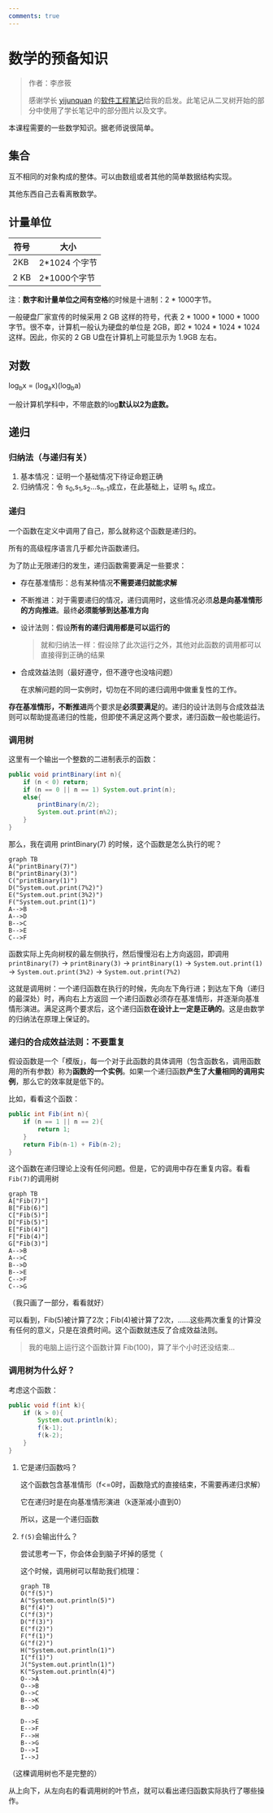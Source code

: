 ```yaml
---
comments: true
---
```


# 数学的预备知识

> 作者：李彦筱
>
> 感谢学长 [yijunquan](https://github.com/yijunquan-afk) 的[软件工程笔记](https://github.com/yijunquan-afk/XJTUSE-NOTES)给我的启发。此笔记从二叉树开始的部分中使用了学长笔记中的部分图片以及文字。
>

本课程需要的一些数学知识。据老师说很简单。

## 集合

互不相同的对象构成的整体。可以由数组或者其他的简单数据结构实现。

其他东西自己去看离散数学。

## 计量单位

| 符号 | 大小          |
| ---- | ------------- |
| 2KB  | 2*1024 个字节 |
| 2 KB | 2*1000个字节  |

注：**数字和计量单位之间有空格**的时候是十进制：2 * 1000字节。

一般硬盘厂家宣传的时候采用 2 GB 这样的符号，代表 2 * 1000 * 1000 * 1000 字节。很不幸，计算机一般认为硬盘的单位是 2GB，即2 * 1024 * 1024 * 1024 这样。因此，你买的 2 GB U盘在计算机上可能显示为 1.9GB 左右。

## 对数

log<sub>b</sub>x = (log<sub>a</sub>x)(log<sub>b</sub>a)

一般计算机学科中，不带底数的log**默认以2为底数。**

## 递归

### 归纳法（与递归有关）

1. 基本情况：证明一个基础情况下待证命题正确
2. 归纳情况：令 s<sub>0</sub>,s<sub>1</sub>,s<sub>2</sub>…s<sub>n-1</sub>成立，在此基础上，证明 s<sub>n</sub> 成立。

### 递归

一个函数在定义中调用了自己，那么就称这个函数是递归的。

所有的高级程序语言几乎都允许函数递归。

为了防止无限递归的发生，递归函数需要满足一些要求：

- 存在基准情形：总有某种情况**不需要递归就能求解**

- 不断推进：对于需要递归的情况，递归调用时，这些情况必须**总是向基准情形的方向推进**。最终**必须能够到达基准方向**

- 设计法则：假设**所有的递归调用都是可以运行的**

  > 就和归纳法一样：假设除了此次运行之外，其他对此函数的调用都可以直接得到正确的结果

- 合成效益法则（最好遵守，但不遵守也没啥问题）

  在求解问题的同一实例时，切勿在不同的递归调用中做重复性的工作。

**存在基准情形，不断推进**两个要求是**必须要满足**的。递归的设计法则与合成效益法则可以帮助提高递归的性能，但即使不满足这两个要求，递归函数一般也能运行。

### 调用树

这里有一个输出一个整数的二进制表示的函数：

```java
public void printBinary(int n){
    if (n < 0) return;
    if (n == 0 || n == 1) System.out.print(n);
    else{
        printBinary(n/2);
        System.out.print(n%2);
    }
}
```

那么，我在调用 printBinary(7) 的时候，这个函数是怎么执行的呢？

```mermaid
graph TB
A("printBinary(7)")
B("printBinary(3)")
C("printBinary(1)")
D("System.out.print(7%2)")
E("System.out.print(3%2)")
F("System.out.print(1)")
A-->B
A-->D
B-->C
B-->E
C-->F

```

函数实际上先向树杈的最左侧执行，然后慢慢沿右上方向返回，即调用 `printBinary(7)` -> `printBinary(3)` -> `printBinary(1)` -> `System.out.print(1)` -> `System.out.print(3%2)` -> `System.out.print(7%2)`

这就是调用树：一个递归函数在执行的时候，先向左下角行进；到达左下角（递归的最深处）时，再向右上方返回
一个递归函数必须存在基准情形，并逐渐向基准情形演进。满足这两个要求后，这个递归函数**在设计上一定是正确的**。这是由数学的归纳法在原理上保证的。

### 递归的合成效益法则：不要重复

假设函数是一个「模版」，每一个对于此函数的具体调用（包含函数名，调用函数用的所有参数）称为**函数的一个实例**。如果一个递归函数**产生了大量相同的调用实例**，那么它的效率就是低下的。

比如，看看这个函数：

```java
public int Fib(int n){
    if (n == 1 || n == 2){
        return 1;
    }
    return Fib(n-1) + Fib(n-2);
}
```

这个函数在递归理论上没有任何问题。但是，它的调用中存在重复内容。看看`Fib(7)`的调用树

```mermaid
graph TB
A["Fib(7)"]
B["Fib(6)"]
C["Fib(5)"]
D["Fib(5)"]
E["Fib(4)"]
F["Fib(4)"]
G["Fib(3)"]
A-->B
A-->C
B-->D
B-->E
C-->F
C-->G
```

（我只画了一部分，看看就好）

可以看到，Fib(5)被计算了2次；Fib(4)被计算了2次，……这些两次重复的计算没有任何的意义，只是在浪费时间。这个函数就违反了合成效益法则。

> 我的电脑上运行这个函数计算 Fib(100)，算了半个小时还没结束…

### 调用树为什么好？

考虑这个函数：

```java
public void f(int k){
    if (k > 0){
        System.out.println(k);
        f(k-1);
        f(k-2);
    }
}
```

1. 它是递归函数吗？

   这个函数包含基准情形（f<=0时，函数隐式的直接结束，不需要再递归求解）

   它在递归时是在向基准情形演进（k逐渐减小直到0）

   所以，这是一个递归函数

2. `f(5)`会输出什么？

   尝试思考一下，你会体会到脑子坏掉的感觉（

   这个时候，调用树可以帮助我们梳理：

   ```mermaid
   graph TB
   O("f(5)")
   A("System.out.println(5)")
   B("f(4)")
   C("f(3)")
   D("f(3)")
   E("f(2)")
   F("f(1)")
   G("f(2)")
   H("System.out.println(1)")
   I("f(1)")
   J("System.out.println(1)")
   K("System.out.println(4)")
   O-->A
   O-->B
   O-->C
   B-->K
   B-->D
   
   D-->E
   E-->F
   F-->H
   B-->G
   D-->I
   I-->J
   ```
   

（这棵调用树也不是完整的）

从上向下，从左向右的看调用树的叶节点，就可以看出递归函数实际执行了哪些操作。